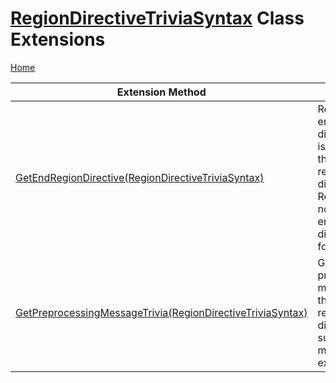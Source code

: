 <a name="_Top"></a>

# [RegionDirectiveTriviaSyntax](https://docs.microsoft.com/en-us/dotnet/api/microsoft.codeanalysis.csharp.syntax.regiondirectivetriviasyntax) Class Extensions

[Home](../../../../../README.md#_Top)

| Extension Method | Summary |
| ---------------- | ------- |
| [GetEndRegionDirective(RegionDirectiveTriviaSyntax)](../../../../../Roslynator/CSharp/SyntaxExtensions/GetEndRegionDirective/README.md#_Top) | Returns endregion directive that is related to the specified region directive\. Returns null if no matching endregion directive is found\. |
| [GetPreprocessingMessageTrivia(RegionDirectiveTriviaSyntax)](../../../../../Roslynator/CSharp/SyntaxExtensions/GetPreprocessingMessageTrivia/README.md#Roslynator_CSharp_SyntaxExtensions_GetPreprocessingMessageTrivia_Microsoft_CodeAnalysis_CSharp_Syntax_RegionDirectiveTriviaSyntax_) | Gets preprocessing message for the specified region directive if such message exists\. |

